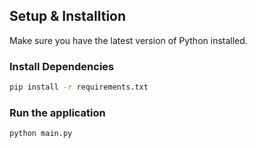 ## Setup & Installtion
Make sure you have the latest version of Python installed.

### Install Dependencies
```cmd
pip install -r requirements.txt
```
### Run the application
```cmd
python main.py
```